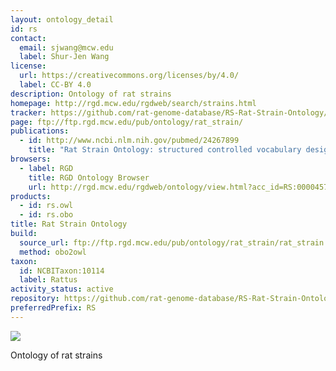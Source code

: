```yaml
---
layout: ontology_detail
id: rs
contact:
  email: sjwang@mcw.edu
  label: Shur-Jen Wang
license:
  url: https://creativecommons.org/licenses/by/4.0/
  label: CC-BY 4.0
description: Ontology of rat strains
homepage: http://rgd.mcw.edu/rgdweb/search/strains.html
tracker: https://github.com/rat-genome-database/RS-Rat-Strain-Ontology/issues
page: ftp://ftp.rgd.mcw.edu/pub/ontology/rat_strain/
publications:
  - id: http://www.ncbi.nlm.nih.gov/pubmed/24267899
    title: "Rat Strain Ontology: structured controlled vocabulary designed to facilitate access to strain data at RGD."
browsers:
  - label: RGD
    title: RGD Ontology Browser
    url: http://rgd.mcw.edu/rgdweb/ontology/view.html?acc_id=RS:0000457
products:
  - id: rs.owl
  - id: rs.obo
title: Rat Strain Ontology
build:
  source_url: ftp://ftp.rgd.mcw.edu/pub/ontology/rat_strain/rat_strain.obo
  method: obo2owl
taxon:
  id: NCBITaxon:10114
  label: Rattus
activity_status: active
repository: https://github.com/rat-genome-database/RS-Rat-Strain-Ontology
preferredPrefix: RS
---
```


<img src="http://rgd.mcw.edu/common/images/rgd_LOGO_blue_rgd.gif"/>

Ontology of rat strains
